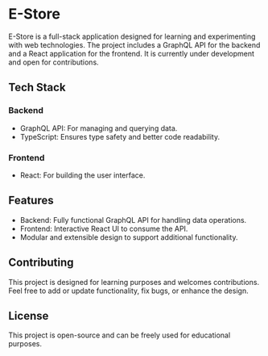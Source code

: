 # E-Store

E-Store is a full-stack application designed for learning and experimenting with web technologies. The project includes a GraphQL API for the backend and a React application for the frontend. It is currently under development and open for contributions.


## Tech Stack

### Backend
- GraphQL API: For managing and querying data.
- TypeScript: Ensures type safety and better code readability.


### Frontend
- React: For building the user interface.

## Features

- Backend: Fully functional GraphQL API for handling data operations.
- Frontend: Interactive React UI to consume the API.
- Modular and extensible design to support additional functionality.

## Contributing

This project is designed for learning purposes and welcomes contributions. Feel free to add or update functionality, fix bugs, or enhance the design.

## License

This project is open-source and can be freely used for educational purposes.